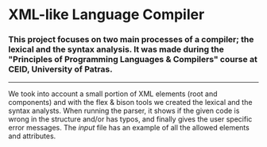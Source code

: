 # XML-like Language Compiler

### This project focuses on two main processes of a compiler; the lexical and the syntax analysis. It was made during the "Principles of Programming Languages & Compilers" course at CEID, University of Patras.
---
We took into account a small portion of XML elements (root and components) and with the flex & bison tools we created the lexical and the syntax analysts. When running the parser, it shows if the given code is wrong in the structure and/or has typos, and finally gives the user specific error messages.
The *input* file has an example of all the allowed elements and attributes.
